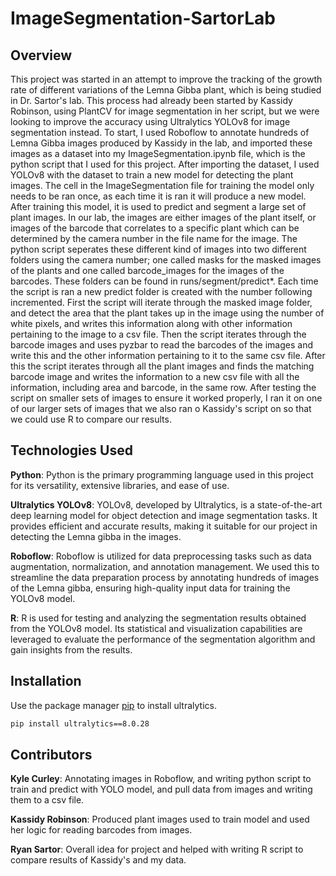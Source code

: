 # ImageSegmentation-SartorLab
## Overview
This project was started in an attempt to improve the tracking of the growth rate of different variations of the Lemna Gibba plant, which is being studied in Dr. Sartor's lab. This process had already been started by Kassidy Robinson, using PlantCV for image segmentation in her script, but we were looking to improve the accuracy using Ultralytics YOLOv8 for image segmentation instead. To start, I used Roboflow to annotate hundreds of Lemna Gibba images produced by Kassidy in the lab, and imported these images as a dataset into my ImageSegmentation.ipynb file, which is the python script that I used for this project. After importing the dataset, I used YOLOv8 with the dataset to train a new model for detecting the plant images. The cell in the ImageSegmentation file for training the model only needs to be ran once, as each time it is ran it will produce a new model. After training this model, it is used to predict and segment a large set of plant images. In our lab, the images are either images of the plant itself, or images of the barcode that correlates to a specific plant which can be determined by the camera number in the file name for the image. The python script seperates these different kind of images into two different folders using the camera number; one called masks for the masked images of the plants and one called barcode_images for the images of the barcodes. These folders can be found in runs/segment/predict*. Each time the script is ran a new predict folder is created with the number following incremented. First the script will iterate through the masked image folder, and detect the area that the plant takes up in the image using the number of white pixels, and writes this information along with other information pertaining to the image to a csv file. Then the script iterates through the barcode images and uses pyzbar to read the barcodes of the images and write this and the other information pertaining to it to the same csv file. After this the script iterates through all the plant images and finds the matching barcode image and writes the information to a new csv file with all the information, including area and barcode, in the same row. After testing the script on smaller sets of images to ensure it worked properly, I ran it on one of our larger sets of images that we also ran o Kassidy's script on so that we could use R to compare our results.

## Technologies Used
**Python**: Python is the primary programming language used in this project for its versatility, extensive libraries, and ease of use.

**Ultralytics YOLOv8**: YOLOv8, developed by Ultralytics, is a state-of-the-art deep learning model for object detection and image segmentation tasks. It provides efficient and accurate results, making it suitable for our project in detecting the Lemna gibba in the images.

**Roboflow**: Roboflow is utilized for data preprocessing tasks such as data augmentation, normalization, and annotation management. We used this to streamline the data preparation process by annotating hundreds of images of the Lemna gibba, ensuring high-quality input data for training the YOLOv8 model.

**R**: R is used for testing and analyzing the segmentation results obtained from the YOLOv8 model. Its statistical and visualization capabilities are leveraged to evaluate the performance of the segmentation algorithm and gain insights from the results.

## Installation

Use the package manager [pip](https://pip.pypa.io/en/stable/) to install ultralytics.

```bash
pip install ultralytics==8.0.28
```
## Contributors
**Kyle Curley**: Annotating images in Roboflow, and writing python script to train and predict with YOLO model, and pull data from images and writing them to a csv file.

**Kassidy Robinson**: Produced plant images used to train model and used her logic for reading barcodes from images. 

**Ryan Sartor**: Overall idea for project and helped with writing R script to compare results of Kassidy's and my data.
